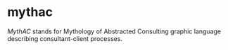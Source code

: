 mythac
======

*MythAC* stands for Mythology of Abstracted Consulting graphic language describing consultant-client processes. 
